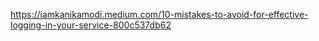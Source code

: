 https://iamkanikamodi.medium.com/10-mistakes-to-avoid-for-effective-logging-in-your-service-800c537db62